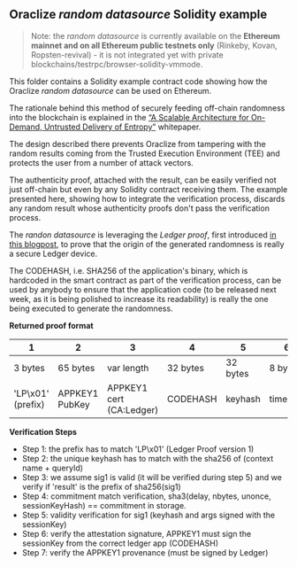 ## Oraclize *random datasource* Solidity example

> Note: the *random datasource* is currently available on the **Ethereum mainnet and on all Ethereum public testnets only** (Rinkeby, Kovan, Ropsten-revival) - it is not integrated yet with private blockchains/testrpc/browser-solidity-vmmode.

This folder contains a Solidity example contract code showing how the Oraclize *random datasource* can be used on Ethereum.

The rationale behind this method of securely feeding off-chain randomness into the blockchain is explained in the [“A Scalable Architecture for On-Demand, Untrusted Delivery of Entropy”](http://www.oraclize.it/papers/random_datasource-rev1.pdf) whitepaper.

The design described there prevents Oraclize from tampering with the random results coming from the Trusted Execution Environment (TEE) and protects the user from a number of attack vectors.

The authenticity proof, attached with the result, can be easily verified not just off-chain but even by any Solidity contract receiving them. The example presented here, showing how to integrate the verification process, discards any random result whose authenticity proofs don't pass the verification process.

The *randon datasource* is leveraging the *Ledger proof*, first introduced [in this blogpost](https://blog.oraclize.it/welcoming-our-brand-new-ledger-proof-649b9f098ccc), to prove that the origin of the generated randomness is really a secure Ledger device.

The CODEHASH, i.e. SHA256 of the application's binary, which is hardcoded in the smart contract as part of the verification process, can be used by anybody to ensure that the application code (to be released next week, as it is being polished to increase its readability) is really the one being executed to generate the randomness.




**Returned proof format**


| 1 | 2 | 3 | 4 | 5 | 6| 7 | 8 | 9 | 10 | 11 |
| ------------- |-------------| -----| ------------- |-------------| -----| ------------- |-------------| -----| ------------- |-------------|
| 3 bytes | 65 bytes | var length | 32 bytes | 32 bytes | 8 bytes | 1 byte | 32 bytes | var length | 65 bytes | var length |
| 'LP\x01' (prefix) | APPKEY1 PubKey | APPKEY1 cert (CA:Ledger) | CODEHASH | keyhash | timelock | Nbytes | user nonce | SessionKey sig | SessionPubKey |  attestation sig |



**Verification Steps**


- Step 1: the prefix has to match 'LP\x01' (Ledger Proof version 1)
- Step 2: the unique keyhash has to match with the sha256 of (context name + queryId)
- Step 3: we assume sig1 is valid (it will be verified during step 5) and we verify if 'result' is the prefix of sha256(sig1)
- Step 4: commitment match verification, sha3(delay, nbytes, unonce, sessionKeyHash) == commitment in storage.
- Step 5: validity verification for sig1 (keyhash and args signed with the sessionKey)
- Step 6: verify the attestation signature, APPKEY1 must sign the sessionKey from the correct ledger app (CODEHASH)
- Step 7: verify the APPKEY1 provenance (must be signed by Ledger)
